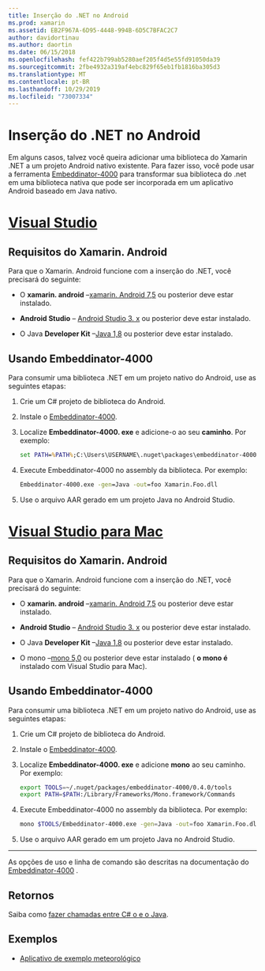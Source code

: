 ```yaml
---
title: Inserção do .NET no Android
ms.prod: xamarin
ms.assetid: EB2F967A-6D95-4448-994B-6D5C7BFAC2C7
author: davidortinau
ms.author: daortin
ms.date: 06/15/2018
ms.openlocfilehash: fef422b799ab5280aef205f4d5e55fd91050da39
ms.sourcegitcommit: 2fbe4932a319af4ebc829f65eb1fb1816ba305d3
ms.translationtype: MT
ms.contentlocale: pt-BR
ms.lasthandoff: 10/29/2019
ms.locfileid: "73007334"
---
```

# <a name="net-embedding-on-android"></a>Inserção do .NET no Android

Em alguns casos, talvez você queira adicionar uma biblioteca do Xamarin .NET a um projeto Android nativo existente. Para fazer isso, você pode usar a ferramenta [Embeddinator-4000](https://www.nuget.org/packages/Embeddinator-4000/) para transformar sua biblioteca do .net em uma biblioteca nativa que pode ser incorporada em um aplicativo Android baseado em Java nativo.

# <a name="visual-studiotabwindows"></a>[Visual Studio](#tab/windows)

## <a name="xamarinandroid-requirements"></a>Requisitos do Xamarin. Android

Para que o Xamarin. Android funcione com a inserção do .NET, você precisará do seguinte:

- O **xamarin. android** &ndash;[xamarin. Android 7,5](https://visualstudio.microsoft.com/xamarin/) ou posterior deve estar instalado.

- **Android Studio** &ndash;   [Android Studio 3. x](https://developer.android.com/studio/) ou posterior deve estar instalado.

- O Java **Developer Kit** &ndash;[Java 1,8](https://www.oracle.com/technetwork/java/javase/downloads/jdk8-downloads-2133151.html) ou posterior deve estar instalado.

## <a name="using-embeddinator-4000"></a>Usando Embeddinator-4000

Para consumir uma biblioteca .NET em um projeto nativo do Android, use as seguintes etapas:

1. Crie um C# projeto de biblioteca do Android.

2. Instale o [Embeddinator-4000](https://www.nuget.org/packages/Embeddinator-4000/).

3. Localize **Embeddinator-4000. exe** e adicione-o ao seu **caminho**. Por exemplo:

    ```cmd
    set PATH=%PATH%;C:\Users\USERNAME\.nuget\packages\embeddinator-4000\0.4.0\tools
    ```

4. Execute Embeddinator-4000 no assembly da biblioteca. Por exemplo:

    ```cmd
    Embeddinator-4000.exe -gen=Java -out=foo Xamarin.Foo.dll
    ```

5. Use o arquivo AAR gerado em um projeto Java no Android Studio.

# <a name="visual-studio-for-mactabmacos"></a>[Visual Studio para Mac](#tab/macos)

## <a name="xamarinandroid-requirements"></a>Requisitos do Xamarin. Android

Para que o Xamarin. Android funcione com a inserção do .NET, você precisará do seguinte:

- O **xamarin. android** &ndash;[xamarin. Android 7,5](https://visualstudio.microsoft.com/xamarin/) ou posterior deve estar instalado.

- **Android Studio** &ndash;   [Android Studio 3. x](https://developer.android.com/studio/) ou posterior deve estar instalado.

- O Java **Developer Kit** &ndash;[Java 1,8](https://www.oracle.com/technetwork/java/javase/downloads/jdk8-downloads-2133151.html) ou posterior deve estar instalado.

- O mono &ndash;[mono 5,0](https://www.mono-project.com/download/) ou posterior deve estar instalado ( **o mono é** instalado com Visual Studio para Mac).

## <a name="using-embeddinator-4000"></a>Usando Embeddinator-4000

Para consumir uma biblioteca .NET em um projeto nativo do Android, use as seguintes etapas:

1. Crie um C# projeto de biblioteca do Android.

2. Instale o [Embeddinator-4000](https://www.nuget.org/packages/Embeddinator-4000/).

3. Localize **Embeddinator-4000. exe** e adicione **mono** ao seu caminho. Por exemplo:

    ```bash
    export TOOLS=~/.nuget/packages/embeddinator-4000/0.4.0/tools
    export PATH=$PATH:/Library/Frameworks/Mono.framework/Commands
    ```

4. Execute Embeddinator-4000 no assembly da biblioteca. Por exemplo:

    ```bash
    mono $TOOLS/Embeddinator-4000.exe -gen=Java -out=foo Xamarin.Foo.dll
    ```

5. Use o arquivo AAR gerado em um projeto Java no Android Studio.

-----

As opções de uso e linha de comando são descritas na documentação do [Embeddinator-4000](https://github.com/mono/Embeddinator-4000/blob/master/Usage.md#java--c) .

## <a name="callbacks"></a>Retornos

Saiba como [fazer chamadas entre C# o e o Java](callbacks.md).

## <a name="samples"></a>Exemplos

- [Aplicativo de exemplo meteorológico](https://github.com/jamesmontemagno/embeddinator-weather)
